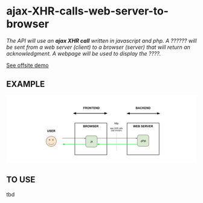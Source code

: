 # ajax-XHR-calls-web-server-to-browser

_The API will use an **ajax XHR call**
written in javascript and php.
A ?????? will be
sent from a web server (client)
to a browser (server)
that will return an acknowledgment.
A webpage will be used to
display the ????._
  
[See offsite demo](http://www.jeffdecola.com/my-frontend-and-backend-api-examples/index.php?page=ajax-XHR-calls-web-server-to-browser)

## EXAMPLE

![IMAGE - ajax-XHR-calls-web-server-to-browser - IMAGE](../../../docs/pics/ajax-XHR-calls-web-server-to-browser.jpg)

## TO USE

tbd
